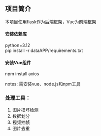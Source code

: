 ## 项目简介
本项目使用flask作为后端框架，Vue为前端框架
#### 安装依赖库
python=3.12  
pip install -r dataAPP/requirements.txt
#### 安装Vue组件
npm install axios  

notes: 需安装vue、node.js和npm工具

### 处理工具：
1. 图片损坏检测
2. 数据划分
3. 视频抽帧
4. 图片去重